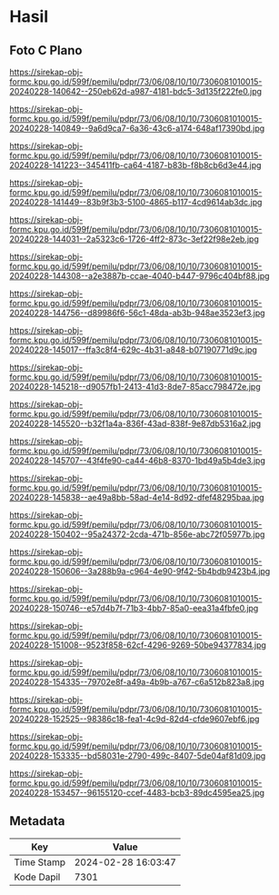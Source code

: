 # Hasil

## Foto C Plano

https://sirekap-obj-formc.kpu.go.id/599f/pemilu/pdpr/73/06/08/10/10/7306081010015-20240228-140642--250eb62d-a987-4181-bdc5-3d135f222fe0.jpg

https://sirekap-obj-formc.kpu.go.id/599f/pemilu/pdpr/73/06/08/10/10/7306081010015-20240228-140849--9a6d9ca7-6a36-43c6-a174-648af17390bd.jpg

https://sirekap-obj-formc.kpu.go.id/599f/pemilu/pdpr/73/06/08/10/10/7306081010015-20240228-141223--345411fb-ca64-4187-b83b-f8b8cb6d3e44.jpg

https://sirekap-obj-formc.kpu.go.id/599f/pemilu/pdpr/73/06/08/10/10/7306081010015-20240228-141449--83b9f3b3-5100-4865-b117-4cd9614ab3dc.jpg

https://sirekap-obj-formc.kpu.go.id/599f/pemilu/pdpr/73/06/08/10/10/7306081010015-20240228-144031--2a5323c6-1726-4ff2-873c-3ef22f98e2eb.jpg

https://sirekap-obj-formc.kpu.go.id/599f/pemilu/pdpr/73/06/08/10/10/7306081010015-20240228-144308--a2e3887b-ccae-4040-b447-9796c404bf88.jpg

https://sirekap-obj-formc.kpu.go.id/599f/pemilu/pdpr/73/06/08/10/10/7306081010015-20240228-144756--d89986f6-56c1-48da-ab3b-948ae3523ef3.jpg

https://sirekap-obj-formc.kpu.go.id/599f/pemilu/pdpr/73/06/08/10/10/7306081010015-20240228-145017--ffa3c8f4-629c-4b31-a848-b07190771d9c.jpg

https://sirekap-obj-formc.kpu.go.id/599f/pemilu/pdpr/73/06/08/10/10/7306081010015-20240228-145218--d9057fb1-2413-41d3-8de7-85acc798472e.jpg

https://sirekap-obj-formc.kpu.go.id/599f/pemilu/pdpr/73/06/08/10/10/7306081010015-20240228-145520--b32f1a4a-836f-43ad-838f-9e87db5316a2.jpg

https://sirekap-obj-formc.kpu.go.id/599f/pemilu/pdpr/73/06/08/10/10/7306081010015-20240228-145707--43f4fe90-ca44-46b8-8370-1bd49a5b4de3.jpg

https://sirekap-obj-formc.kpu.go.id/599f/pemilu/pdpr/73/06/08/10/10/7306081010015-20240228-145838--ae49a8bb-58ad-4e14-8d92-dfef48295baa.jpg

https://sirekap-obj-formc.kpu.go.id/599f/pemilu/pdpr/73/06/08/10/10/7306081010015-20240228-150402--95a24372-2cda-471b-856e-abc72f05977b.jpg

https://sirekap-obj-formc.kpu.go.id/599f/pemilu/pdpr/73/06/08/10/10/7306081010015-20240228-150606--3a288b9a-c964-4e90-9f42-5b4bdb9423b4.jpg

https://sirekap-obj-formc.kpu.go.id/599f/pemilu/pdpr/73/06/08/10/10/7306081010015-20240228-150746--e57d4b7f-71b3-4bb7-85a0-eea31a4fbfe0.jpg

https://sirekap-obj-formc.kpu.go.id/599f/pemilu/pdpr/73/06/08/10/10/7306081010015-20240228-151008--9523f858-62cf-4296-9269-50be94377834.jpg

https://sirekap-obj-formc.kpu.go.id/599f/pemilu/pdpr/73/06/08/10/10/7306081010015-20240228-154335--79702e8f-a49a-4b9b-a767-c6a512b823a8.jpg

https://sirekap-obj-formc.kpu.go.id/599f/pemilu/pdpr/73/06/08/10/10/7306081010015-20240228-152525--98386c18-fea1-4c9d-82d4-cfde9607ebf6.jpg

https://sirekap-obj-formc.kpu.go.id/599f/pemilu/pdpr/73/06/08/10/10/7306081010015-20240228-153335--bd58031e-2790-499c-8407-5de04af81d09.jpg

https://sirekap-obj-formc.kpu.go.id/599f/pemilu/pdpr/73/06/08/10/10/7306081010015-20240228-153457--96155120-ccef-4483-bcb3-89dc4595ea25.jpg


## Metadata

| Key        | Value               |
| ---------- | ------------------- |
| Time Stamp | 2024-02-28 16:03:47 |
| Kode Dapil | 7301                |



